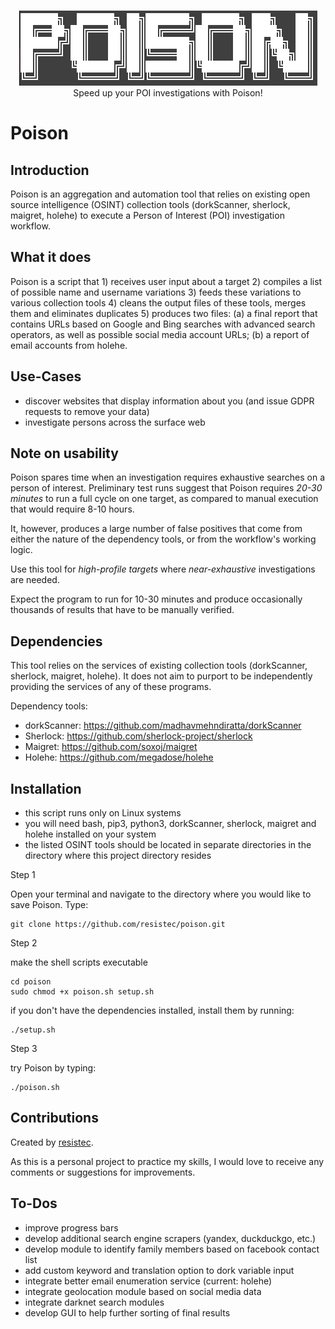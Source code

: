 <p align=center>
  <br>
  <a href="https://github.com/resistec" target="_blank"><img src="https://github.com/resistec/poison/blob/main/banner.png"/></a>
  <br>
  <span>Speed up your POI investigations with Poison!</a></span>
  <br>
</p>

# Poison

## Introduction

Poison is an aggregation and automation tool that relies on existing open source intelligence (OSINT) collection tools (dorkScanner, sherlock, maigret, holehe) to execute a Person of Interest (POI) investigation workflow.

## What it does

Poison is a script that 
    1) receives user input about a target
    2) compiles a list of possible name and username variations
    3) feeds these variations to various collection tools
    4) cleans the output files of these tools, merges them and eliminates duplicates
    5) produces two files: 
        (a) a final report that contains URLs based on Google and Bing searches with    advanced search operators, as well as possible social media account URLs;
        (b) a report of email accounts from holehe.

## Use-Cases

- discover websites that display information about you (and issue GDPR requests to remove your data)
- investigate persons across the surface web 

## Note on usability

Poison spares time when an investigation requires exhaustive searches on a person of interest. Preliminary test runs suggest that Poison requires *20-30 minutes* to run a full cycle on one target, as compared to manual execution that would require 8-10 hours.

It, however, produces a large number of false positives that come from either the nature of the dependency tools, or from the workflow's working logic.

Use this tool for *high-profile targets* where *near-exhaustive* investigations are needed. 

Expect the program to run for 10-30 minutes and produce occasionally thousands of results that have to be manually verified. 

## Dependencies

This tool relies on the services of existing collection tools (dorkScanner, sherlock, maigret, holehe). It does not aim to purport to be independently providing the services of any of these programs.

Dependency tools: 

- dorkScanner: <https://github.com/madhavmehndiratta/dorkScanner>
- Sherlock: <https://github.com/sherlock-project/sherlock>
- Maigret: <https://github.com/soxoj/maigret>
- Holehe: <https://github.com/megadose/holehe>


## Installation

- this script runs only on Linux systems
- you will need bash, pip3, python3, dorkScanner, sherlock, maigret and holehe installed on your system
- the listed OSINT tools should be located in separate directories in the directory where this project directory resides

Step 1

Open your terminal and navigate to the directory where you would like to save Poison. Type:

```
git clone https://github.com/resistec/poison.git
```

Step 2
<p>make the shell scripts executable</p>

```
cd poison
sudo chmod +x poison.sh setup.sh
```

<p>if you don't have the dependencies installed, install them by running:</p>

```
./setup.sh
```

Step 3
<p>try Poison by typing:</p>

```
./poison.sh
```

## Contributions

Created by <a href="https://github.com/resistec">resistec</a>.

As this is a personal project to practice my skills, I would love to receive any comments or suggestions for improvements.

## To-Dos

- improve progress bars
- develop additional search engine scrapers (yandex, duckduckgo, etc.)
- develop module to identify family members based on facebook contact list
- add custom keyword and translation option to dork variable input 
- integrate better email enumeration service (current: holehe)
- integrate geolocation module based on social media data
- integrate darknet search modules
- develop GUI to help further sorting of final results
